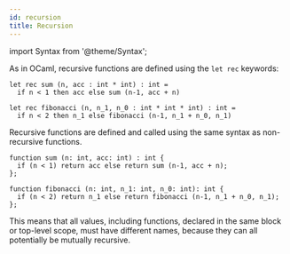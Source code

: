```yaml
---
id: recursion
title: Recursion
---
```


import Syntax from '@theme/Syntax';

<Syntax syntax="cameligo">

As in OCaml, recursive functions are defined using the `let rec`
keywords:

```cameligo group=recursion
let rec sum (n, acc : int * int) : int =
  if n < 1 then acc else sum (n-1, acc + n)

let rec fibonacci (n, n_1, n_0 : int * int * int) : int =
  if n < 2 then n_1 else fibonacci (n-1, n_1 + n_0, n_1)
```
</Syntax>

<Syntax syntax="jsligo">

Recursive functions are defined and called using the same syntax as
non-recursive functions.

```jsligo group=recursion
function sum (n: int, acc: int) : int {
  if (n < 1) return acc else return sum (n-1, acc + n);
};

function fibonacci (n: int, n_1: int, n_0: int): int {
  if (n < 2) return n_1 else return fibonacci (n-1, n_1 + n_0, n_1);
};
```

This means that all values, including functions, declared in the same
block or top-level scope, must have different names, because they can
all potentially be mutually recursive.

</Syntax>
